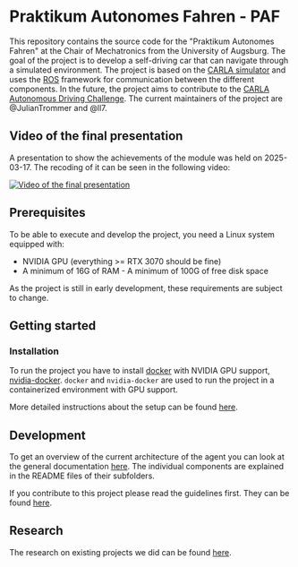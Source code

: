 # Praktikum Autonomes Fahren - PAF

This repository contains the source code for the "Praktikum Autonomes Fahren" at the Chair of Mechatronics from the University of Augsburg.
The goal of the project is to develop a self-driving car that can navigate through a simulated environment.
The project is based on the [CARLA simulator](https://carla.org/) and uses the [ROS](https://www.ros.org/) framework for communication between the different components.
In the future, the project aims to contribute to the [CARLA Autonomous Driving Challenge](https://leaderboard.carla.org/challenge/).
The current maintainers of the project are @JulianTrommer and @ll7.

## Video of the final presentation

A presentation to show the achievements of the module was held on 2025-03-17.
The recoding of it can be seen in the following video:

[![Video of the final presentation](https://img.youtube.com/vi/NASVWiUFw2A/0.jpg)](https://www.youtube.com/watch?v=NASVWiUFw2A)

## Prerequisites

To be able to execute and develop the project, you need a Linux system equipped with:

- NVIDIA GPU (everything >= RTX 3070 should be fine)
- A minimum of 16G of RAM - A minimum of 100G of free disk space

As the project is still in early development, these requirements are subject to change.

## Getting started

### Installation

To run the project you have to install [docker](https://docs.docker.com/engine/install/) with NVIDIA GPU support,
[nvidia-docker](https://docs.nvidia.com/datacenter/cloud-native/container-toolkit/install-guide.html#docker).
`docker` and `nvidia-docker` are used to run the project in a containerized environment with GPU support.

More detailed instructions about the setup can be found [here](./doc/general/installation.md).

## Development

To get an overview of the current architecture of the agent you can look at the general documentation [here](./doc/general/architecture.md). The individual components are explained in the README files of their subfolders.

If you contribute to this project please read the guidelines first. They can be found [here](./doc/development/README.md).

## Research

The research on existing projects we did can be found [here](./doc/research/README.md).
